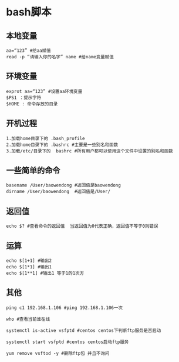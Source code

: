 # bash脚本

## 本地变量 
	aa=“123” #给aa赋值
	read -p “请输入你的名字” name #给name变量赋值
## 环境变量
	exprot aa=“123” #设置aa环境变量
	$PS1 ：提示字符
	$HOME : 命令存放的目录
## 开机过程
	1.加载home目录下的 .bash_profile
	2.加载home目录下的 .bashrc #主要是一些别名和函数
	3.加载/etc/目录下的  bashrc #所有用户都可以使用这个文件中设置的别名和函数

## 一些简单的命令
	basename /User/baowendong #返回值是baowendong
	dirname /User/baowendong  #返回值是/User/


## 返回值
	echo $? #查看命令的返回值  当返回值为0代表正确，返回值不等于0则错误

##  运算
	echo $[1+1] #输出2	
	echo $[1*1] #输出1	
	echo $[1**1] #输出1 等于1的1次方	

## 	其他
	
	ping c1 192.168.1.106 #ping 192.168.1.106一次

	who #查看当前谁在线

	systemctl is-active vsfptd #centos centos下判断ftp服务是否启动

	systemctl start vsfptd #centos centos启动ftp服务

	yum remove vsftod -y #删除ftp包 并且不询问